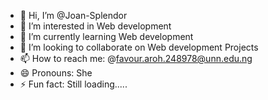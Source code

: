 - 👋 Hi, I’m @Joan-Splendor
- 👀 I’m interested in Web development
- 🌱 I’m currently learning Web development
- 💞️ I’m looking to collaborate on Web development Projects
- 📫 How to reach me: @favour.aroh.248978@unn.edu.ng
- 😄 Pronouns: She
- ⚡ Fun fact: Still loading.....

<!---
Joan-Splendor/Joan-Splendor is a ✨ special ✨ repository because its `README.md` (this file) appears on your GitHub profile.
You can click the Preview link to take a look at your changes.
--->
